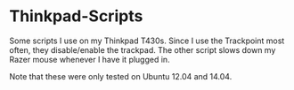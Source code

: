 Thinkpad-Scripts
================

Some scripts I use on my Thinkpad T430s.  Since I use the Trackpoint most often, they disable/enable the trackpad.  The other script slows down my Razer mouse whenever I have it plugged in.

Note that these were only tested on Ubuntu 12.04 and 14.04.
